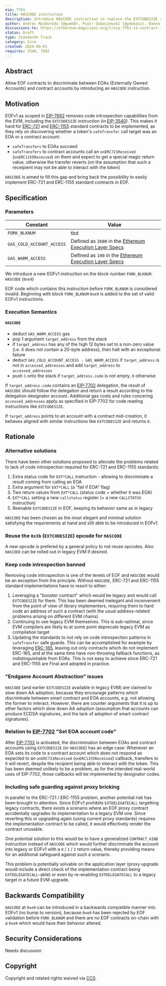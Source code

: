 ```yaml
---
eip: 7761
title: HASCODE instruction
description: Introduce HASCODE instruction to replace the EXTCODESIZE > 0 check in EOF
author: Andrei Maiboroda (@gumb0), Piotr Dobaczewski (@pdobacz), Danno Ferrin (@shemnon)
discussions-to: https://ethereum-magicians.org/t/eip-7761-is-contract-instruction/20936
status: Draft
type: Standards Track
category: Core
created: 2024-09-01
requires: 3540, 7692
---
```


## Abstract

Allow EOF contracts to discriminate between EOAs (Externally Owned Accounts) and contract accounts by introducing an `HASCODE` instruction.

## Motivation

EOFv1 as scoped in [EIP-7692](./eip-7692.md) removes code introspection capabilities from the EVM, including the `EXTCODESIZE` instruction (in [EIP-3540](./eip-3540.md)). This makes it hard for [ERC-721](./eip-721.md) and [ERC-1155](./eip-1155.md) standard contracts to be implemented, as they rely on discovering whether a token's `safeTransfer` call target was an EOA or a contract account:

- `safeTransfers` to EOAs succeed
- `safeTransfers` to contract accounts call an `onERC721Received` (`onERC1155Received`) on them and expect to get a special magic return value, otherwise the transfer reverts (on the assumption that such a receipient may not be able to interact with the token)

`HASCODE` is aimed to fill this gap and bring back the possibility to easily implement ERC-721 and ERC-1155 standard contracts in EOF.

## Specification

### Parameters

| Constant | Value |
| - | - |
| `FORK_BLKNUM` | tbd |
| `GAS_COLD_ACCOUNT_ACCESS` | Defined as `2600` in the [Ethereum Execution Layer Specs](https://github.com/ethereum/execution-specs/blob/fcd12750edd4443a91f138728689a1d0a503a7c1/src/ethereum/cancun/vm/gas.py#L64) |
| `GAS_WARM_ACCESS` | Defined as `100` in the [Ethereum Execution Layer Specs](https://github.com/ethereum/execution-specs/blob/fcd12750edd4443a91f138728689a1d0a503a7c1/src/ethereum/cancun/vm/gas.py#L65) |

We introduce a new EOFv1 instruction on the block number `FORK_BLKNUM`: `HASCODE` (`0xe9`)

EOF code which contains this instruction before `FORK_BLKNUM` is considered invalid. Beginning with block `FORK_BLKNUM` `0xe9` is added to the set of valid EOFv1 instructions.

### Execution Semantics
    
#### `HASCODE`

- deduct `GAS_WARM_ACCESS` gas
- pop 1 argument `target_address` from the stack
- if `target_address` has any of the high 12 bytes set to a non-zero value (i.e. it does not contain a 20-byte address), then halt with an exceptional failure
- deduct `GAS_COLD_ACCOUNT_ACCESS - GAS_WARM_ACCESS` if `target_address` is not in `accessed_addresses` and add `target_address` to `accessed_addresses`
- push `1` onto the stack if `target_address.code` is not empty, `0` otherwise

If `target_address.code` contains an [EIP-7702](./eip-7702.md) delegation, the result of `HASCODE` should follow the delegation and return a result according to the delegation designator account. Additional gas costs and rules concering `accessed_addresses` apply as specified in EIP-7702 for code reading instructions like `EXTCODESIZE`.

If `target_address` points to an account with a contract mid-creation, it behaves aligned with similar instructions like `EXTCODESIZE` and returns `0`.

## Rationale

### Alternative solutions

There have been other solutions proposed to alleviate the problems related to lack of code introspection required for ERC-721 and ERC-1155 standards:

1. Extra status code for `EXT*CALL` instruction - allowing to discriminate a result coming from calling an EOA
2. Extra argument for `EXT*CALL` (a "fail if EOA" flag)
3. Two return values from `EXT*CALL` (status code + whether it was EOA)
4. `EXT*CALL` setting a new `callstatus` register (+ a new `CALLSTATUS` instruction)
5. Reenable `EXTCODESIZE` in EOF, keeping its behavior same as in legacy

`HASCODE` has been chosen as the most elegant and minimal solution satisfying the requirements at hand and still able to be introduced in EOFv1.

### Reuse the `0x3b` (`EXTCODESIZE`) opcode for `HASCODE`

A new opcode is prefered by a general policy to not reuse opcodes. Also `HASCODE` can be rolled out in legacy EVM if desired.

### Keep code introspection banned

Removing code introspection is one of the tenets of EOF and `HASCODE` would be an exception from the principle. Without `HASCODE`, ERC-721 and ERC-1155 standard implementations have to resort to either:

1. Leveraging a "booster contract" which would be legacy and would call `EXTCODESIZE` for them. This has been deemed inelegant and inconvenient from the point of view of library implementers, requiring them to hard code an address of such a contract (with the usual address-related problems arising on different EVM chains)
2. Continuing to use legacy EVM themselves. This is sub-optimal, since EVM compilers are likely to at some point deprecate legacy EVM as compilation target
3. Updating the standards to not rely on code introspection patterns in `safeTransfer` safe guards. This can be accomplished for example by leveraging [ERC-165](./eip-165.md), leaving out only contracts which do not implement ERC-165, and at the same time have non-throwing fallback functions, as indistinguishable from EOAs. This is not easy to achieve since ERC-721 and ERC-1155 are Final and adopted in practice.

### "Endgame Account Abstraction" issues

`HASCODE` (and earlier `EXTCODESIZE` available in legacy EVM) are claimed to slow down AA adoption, because they encourage patterns which discriminate between smart contract and EOA accounts, e.g. not allowing the former to interact. However, there are counter arguments that it is up to other factors which slow down AA adoption (assumption that accounts can produce ECDSA signatures, and the lack of adoption of smart contract signatures).

### Relation to [EIP-7702](./eip-7702.md) "Set EOA account code"
    
After [EIP-7702](./eip-7702.md) is activated, the discrimination between EOAs and contract accounts using `EXTCODESIZE` (or `HASCODE`) has an edge case: Whenever an EOA sets its code to a contract account which does not respond as expected to an `onERC721Received` (`onERC1155Received`) callback, transfers to it will revert, despite the recipient being able to interact with the token. This has been deemed unlikely to be a problem, as for the intended real-world uses of EIP-7702, those callbacks will be implemented by designator codes.
    
### Including safe guarding against proxy bricking
    
In parallel to the ERC-721 / ERC-1155 problem, another potential risk has been brought to attention. Since EOFv1 prohibits `EXTDELEGATECALL` targetting legacy contracts, there exists a scenario where an EOF proxy contract accidentally upgrades its implementation to a legacy EVM one. Since reverting this or upgrading again (using current proxy standards) requires the implementation contract to be called, it would effectively render the contract unusable.
    
One potential solution to this would be to have a generalized `CONTRACT_KIND` instruction instead of `HASCODE` which would further discriminate the account into legacy or EOFv1 with a `0` / `1` / `2` return value, thereby providing means for an additional safeguard against such a scenario.
    
This problem is potentially solvable on the application layer (proxy upgrade would include a direct check of the implementation contract being `EXTDELEGATECALL`-able) or even by re-enabling `EXTDELEGATECALL` to a legacy target in a future EVM upgrade.

## Backwards Compatibility

`HASCODE` at `0xe9` can be introduced in a backwards compatible manner into EOFv1 (no bump to version), because `0xe9` has been rejected by EOF validation before `FORK_BLKNUM` and there are no EOF contracts on-chain with a `0xe9` which would have their behavior altered.

## Security Considerations

Needs discussion <!-- TODO -->

## Copyright

Copyright and related rights waived via [CC0](../LICENSE.md).
